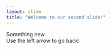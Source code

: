 ```yaml
---
layout: slide
title: "Welcome to our second slide!"
---
```

Something new <br>
Use the left arrow to go back!